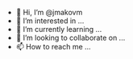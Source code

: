 - 👋 Hi, I’m @jmakovm
- 👀 I’m interested in ...
- 🌱 I’m currently learning ...
- 💞️ I’m looking to collaborate on ...
- 📫 How to reach me ...

<!---
jmakovm/jmakovm is a ✨ special ✨ repository because its `README.md` (this file) appears on your GitHub profile.
You can click the Preview link to take a look at your changes.
--->

